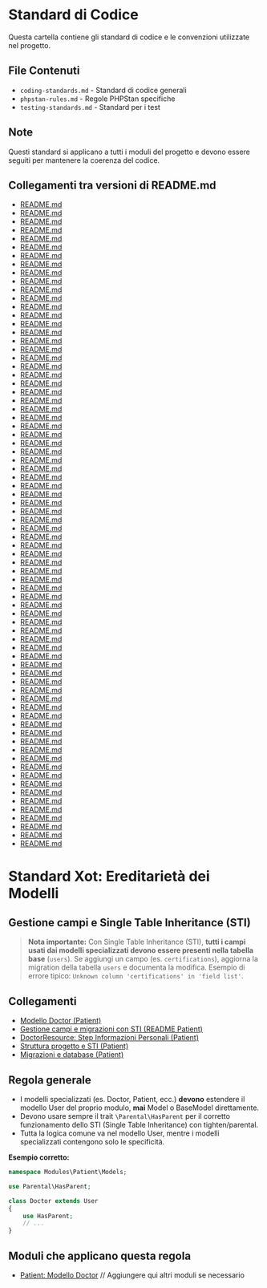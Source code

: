 # Standard di Codice

Questa cartella contiene gli standard di codice e le convenzioni utilizzate nel progetto.

## File Contenuti

- `coding-standards.md` - Standard di codice generali
- `phpstan-rules.md` - Regole PHPStan specifiche
- `testing-standards.md` - Standard per i test

## Note

Questi standard si applicano a tutti i moduli del progetto e devono essere seguiti per mantenere la coerenza del codice. 

## Collegamenti tra versioni di README.md
* [README.md](bashscripts/project_docs/README.md)
* [README.md](bashscripts/project_docs/it/README.md)
* [README.md](docs/laravel-app/phpstan/README.md)
* [README.md](docs/laravel-app/README.md)
* [README.md](docs/moduli/struttura/README.md)
* [README.md](docs/moduli/README.md)
* [README.md](docs/moduli/manutenzione/README.md)
* [README.md](docs/moduli/core/README.md)
* [README.md](docs/moduli/installati/README.md)
* [README.md](docs/moduli/comandi/README.md)
* [README.md](docs/phpstan/README.md)
* [README.md](docs/README.md)
* [README.md](docs/module-links/README.md)
* [README.md](docs/troubleshooting/git-conflicts/README.md)
* [README.md](docs/tecnico/laraxot/README.md)
* [README.md](docs/modules/README.md)
* [README.md](docs/conventions/README.md)
* [README.md](docs/amministrazione/backup/README.md)
* [README.md](docs/amministrazione/monitoraggio/README.md)
* [README.md](docs/amministrazione/deployment/README.md)
* [README.md](docs/translations/README.md)
* [README.md](docs/roadmap/README.md)
* [README.md](docs/ide/cursor/README.md)
* [README.md](docs/implementazione/api/README.md)
* [README.md](docs/implementazione/testing/README.md)
* [README.md](docs/implementazione/pazienti/README.md)
* [README.md](docs/implementazione/ui/README.md)
* [README.md](docs/implementazione/dental/README.md)
* [README.md](docs/implementazione/core/README.md)
* [README.md](docs/implementazione/reporting/README.md)
* [README.md](docs/implementazione/isee/README.md)
* [README.md](docs/it/README.md)
* [README.md](laravel/vendor/mockery/mockery/project_docs/README.md)
* [README.md](../../../Chart/project_docs/README.md)
* [README.md](../../../Reporting/project_docs/README.md)
* [README.md](../../../Gdpr/project_docs/phpstan/README.md)
* [README.md](../../../Gdpr/project_docs/README.md)
* [README.md](../../../Notify/project_docs/phpstan/README.md)
* [README.md](../../../Notify/project_docs/README.md)
* [README.md](../../../Xot/project_docs/filament/README.md)
* [README.md](../../../Xot/project_docs/phpstan/README.md)
* [README.md](../../../Xot/project_docs/exceptions/README.md)
* [README.md](../../../Xot/project_docs/README.md)
* [README.md](../../../Xot/project_docs/standards/README.md)
* [README.md](../../../Xot/project_docs/conventions/README.md)
* [README.md](../../../Xot/project_docs/development/README.md)
* [README.md](../../../Dental/project_docs/README.md)
* [README.md](../../../User/project_docs/phpstan/README.md)
* [README.md](../../../User/project_docs/README.md)
* [README.md](../../../User/project_docs/README.md)
* [README.md](../../../UI/project_docs/phpstan/README.md)
* [README.md](../../../UI/project_docs/README.md)
* [README.md](../../../UI/project_docs/standards/README.md)
* [README.md](../../../UI/project_docs/themes/README.md)
* [README.md](../../../UI/project_docs/components/README.md)
* [README.md](../../../Lang/project_docs/phpstan/README.md)
* [README.md](../../../Lang/project_docs/README.md)
* [README.md](../../../Job/project_docs/phpstan/README.md)
* [README.md](../../../Job/project_docs/README.md)
* [README.md](../../../Media/project_docs/phpstan/README.md)
* [README.md](../../../Media/project_docs/README.md)
* [README.md](../../../Tenant/project_docs/phpstan/README.md)
* [README.md](../../../Tenant/project_docs/README.md)
* [README.md](../../../Activity/project_docs/phpstan/README.md)
* [README.md](../../../Activity/project_docs/README.md)
* [README.md](../../../Patient/project_docs/README.md)
* [README.md](../../../Patient/project_docs/standards/README.md)
* [README.md](../../../Patient/project_docs/value-objects/README.md)
* [README.md](../../../Cms/project_docs/blocks/README.md)
* [README.md](../../../Cms/project_docs/README.md)
* [README.md](../../../Cms/project_docs/standards/README.md)
* [README.md](../../../Cms/project_docs/content/README.md)
* [README.md](../../../Cms/project_docs/frontoffice/README.md)
* [README.md](../../../Cms/project_docs/components/README.md)
* [README.md](../../../../Themes/Two/project_docs/README.md)
* [README.md](../../../../Themes/One/project_docs/README.md)

# Standard Xot: Ereditarietà dei Modelli

## Gestione campi e Single Table Inheritance (STI)

> **Nota importante:**
> Con Single Table Inheritance (STI), **tutti i campi usati dai modelli specializzati devono essere presenti nella tabella base** (`users`).
> Se aggiungi un campo (es. `certifications`), aggiorna la migration della tabella `users` e documenta la modifica.
> Esempio di errore tipico: `Unknown column 'certifications' in 'field list'`.

## Collegamenti
- [Modello Doctor (Patient)](../../../Patient/project_docs/Models/Doctor.md)
- [Gestione campi e migrazioni con STI (README Patient)](../../../Patient/project_docs/README.md)
- [DoctorResource: Step Informazioni Personali (Patient)](../../../Patient/project_docs/filament/resources/doctor-resource.md)
- [Struttura progetto e STI (Patient)](../../../Patient/project_docs/architecture/struttura-progetto.md)
- [Migrazioni e database (Patient)](../../../Patient/project_docs/database/migrations.md)

## Regola generale

- I modelli specializzati (es. Doctor, Patient, ecc.) **devono** estendere il modello User del proprio modulo, **mai** Model o BaseModel direttamente.
- Devono usare sempre il trait `\Parental\HasParent` per il corretto funzionamento dello STI (Single Table Inheritance) con tighten/parental.
- Tutta la logica comune va nel modello User, mentre i modelli specializzati contengono solo le specificità.

**Esempio corretto:**
```php
namespace Modules\Patient\Models;

use Parental\HasParent;

class Doctor extends User
{
    use HasParent;
    // ...
}
```

## Moduli che applicano questa regola
- [Patient: Modello Doctor](../../../Patient/project_docs/Models/Doctor.md)
// Aggiungere qui altri moduli se necessario

